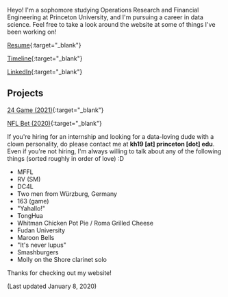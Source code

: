 Heyo! I'm a sophomore studying Operations Research and Financial Engineering at Princeton University, and I'm pursuing a career in data science. Feel free to take a look around the website at some of things I've been working on!

[Resume](./Resume_01082020.pdf){:target="_blank"}

[Timeline](./timeline){:target="_blank"}

[LinkedIn](https://linkedin.com/in/kenhuang41){:target="_blank"}

## Projects

[24 Game (2021)](https://kenhuang41.shinyapps.io/24-game/){:target="_blank"}

[NFL Bet (2020)](https://kenhuang41.shinyapps.io/nfl_bet/){:target="_blank"}

If you're hiring for an internship and looking for a data-loving dude with a clown personality, do please contact me at **kh19 [at] princeton [dot] edu**. Even if you're not hiring, I'm always willing to talk about any of the following things (sorted roughly in order of love) :D

* MFFL
* RV (SM)
* DC4L
* Two men from Würzburg, Germany
* 163 (game)
* "Yahallo!"
* TongHua
* Whitman Chicken Pot Pie / Roma Grilled Cheese
* Fudan University
* Maroon Bells
* "It's never lupus"
* Smashburgers
* Molly on the Shore clarinet solo

Thanks for checking out my website!

(Last updated January 8, 2020)

